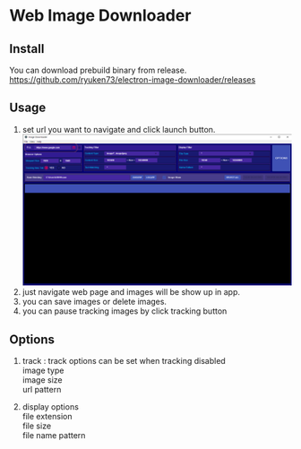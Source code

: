 # Web Image Downloader 


## Install

You can download prebuild binary from release.   
https://github.com/ryuken73/electron-image-downloader/releases

## Usage   

1. set url you want to navigate and click launch button.  
![Alt Text](https://github.com/ryuken73/electron-image-downloader/blob/master/resources/readme.image/1.png)
2. just navigate web page and images will be show up in app.
3. you can save images or delete images.
4. you can pause tracking images by click tracking button


## Options

1. track : track options can be set when tracking disabled  
   image type   
   image size   
   url pattern   

2. display options   
   file extension   
   file size   
   file name pattern   

